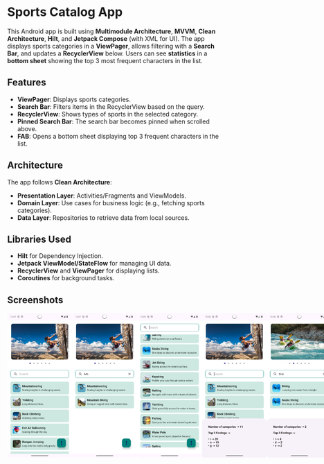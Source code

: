 # Sports Catalog App

This Android app is built using **Multimodule Architecture**, **MVVM**, **Clean Architecture**, **Hilt**, and **Jetpack Compose** (with XML for UI). The app displays sports categories in a **ViewPager**, allows filtering with a **Search Bar**, and updates a **RecyclerView** below. Users can see **statistics** in a **bottom sheet** showing the top 3 most frequent characters in the list.

## Features

- **ViewPager**: Displays sports categories.
- **Search Bar**: Filters items in the RecyclerView based on the query.
- **RecyclerView**: Shows types of sports in the selected category.
- **Pinned Search Bar**: The search bar becomes pinned when scrolled above.
- **FAB**: Opens a bottom sheet displaying top 3 frequent characters in the list.

## Architecture

The app follows **Clean Architecture**:

- **Presentation Layer**: Activities/Fragments and ViewModels.
- **Domain Layer**: Use cases for business logic (e.g., fetching sports categories).
- **Data Layer**: Repositories to retrieve data from local sources.

## Libraries Used

- **Hilt** for Dependency Injection.
- **Jetpack ViewModel/StateFlow** for managing UI data.
- **RecyclerView** and **ViewPager** for displaying lists.
- **Coroutines** for background tasks.

## Screenshots
<div style="display: flex; justify-content: space-around;">
<img src="Screenshots/sports_main_page.png" alt="Sports Main Page" width="150"/>
<img src="Screenshots/filter_screen.png" alt="Filter Screen" width="150"/>
<img src="Screenshots/search_bar_pinned_on_top_page.png" alt="Pinned Search Bar" width="150"/>
<img src="Screenshots/top_categories_page.png" alt="Top Categories" width="150"/>
<img src="Screenshots/top_categories_with_filter_page.png" alt="Top Categories With Filtered Data" width="150"/>
</div>


